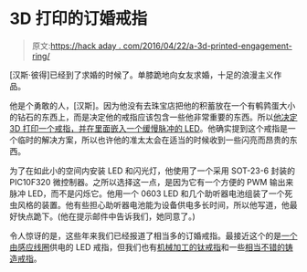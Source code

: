 # 3D 打印的订婚戒指

> 原文:[https://hack aday . com/2016/04/22/a-3d-printed-engagement-ring/](https://hackaday.com/2016/04/22/a-3d-printed-engagement-ring/)

[汉斯·彼得]已经到了求婚的时候了。单膝跪地向女友求婚，十足的浪漫主义作品。

他是个勇敢的人，[汉斯]。因为他没有去珠宝店把他的积蓄放在一个有鹌鹑蛋大小的钻石的东西上，而是决定他的戒指应该包含一些他非常重要的东西。所以[他决定 3D 打印一个戒指，并在里面嵌入一个缓慢脉冲的 LED](http://embryonic.dk/wordpress/?p=454)。他确实提到这个戒指是一个临时的解决方案，所以也许他的准太太会在适当的时候收到一些闪亮而昂贵的东西。

为了在如此小的空间内安装 LED 和闪光灯，他使用了一个采用 SOT-23-6 封装的 PIC10F320 微控制器。之所以选择这一点，是因为它有一个方便的 PWM 输出来脉冲 LED，而不是闪烁它。他用一个 0603 LED 和几个助听器电池组装了一个死虫风格的装置。他有些担心助听器电池能为设备供电多长时间，所以他写道，他最好快点跪下。(他在提示邮件中告诉我们，她同意了。)

令人惊讶的是，这些年来我们已经报道了相当多的订婚戒指。最接近这个的是[一个由感应线圈](http://hackaday.com/2013/05/20/adding-leds-to-an-engagement-ring/)供电的 LED 戒指，但我们也有[机械加工的钛戒指](http://hackaday.com/2014/05/11/cncd-and-anodized-ti-engagement-rings/)和一些[相当不错的铸造戒指](http://hackaday.com/2014/12/10/casting-engagement-rings-or-other-small-metal-parts/)。